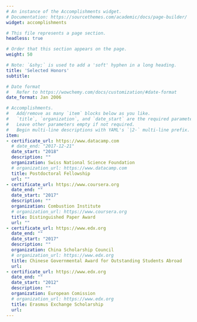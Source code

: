 ```yaml
---
# An instance of the Accomplishments widget.
# Documentation: https://sourcethemes.com/academic/docs/page-builder/
widget: accomplishments

# This file represents a page section.
headless: true

# Order that this section appears on the page.
weight: 50

# Note: `&shy;` is used to add a 'soft' hyphen in a long heading.
title: 'Selected Honors'
subtitle:

# Date format
#   Refer to https://wowchemy.com/docs/customization/#date-format
date_format: Jan 2006

# Accomplishments.
#   Add/remove as many `item` blocks below as you like.
#   `title`, `organization`, and `date_start` are the required parameters.
#   Leave other parameters empty if not required.
#   Begin multi-line descriptions with YAML's `|2-` multi-line prefix.
item:
- certificate_url: https://www.datacamp.com
  # date_end: "2017-12-21"
  date_start: "2018"
  description: ""
  organization: Swiss National Science Foundation
  # organization_url: https://www.datacamp.com
  title: Postdoctoral Fellowship
  url: ""
- certificate_url: https://www.coursera.org
  date_end: ""
  date_start: "2017"
  description: ""
  organization: Combustion Institute
  # organization_url: https://www.coursera.org
  title: Distinguished Paper Award
  url: ""
- certificate_url: https://www.edx.org
  date_end: ""
  date_start: "2017"
  description: ""
  organization: China Scholarship Council
  # organization_url: https://www.edx.org
  title: Chinese Governmental Award for Outstanding Students Abroad
  url: 
- certificate_url: https://www.edx.org
  date_end: ""
  date_start: "2012"
  description: ""
  organization: European Comission
  # organization_url: https://www.edx.org
  title: Erasmus Exchange Scholarship
  url: 
---
```

